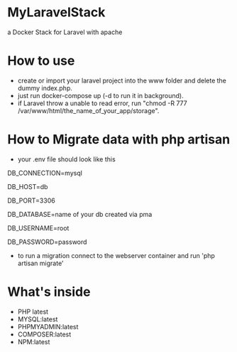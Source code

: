 # MyLaravelStack
a Docker Stack for Laravel with apache

# How to use
- create or import your laravel project into the www folder and delete the dummy index.php.
- just run docker-compose up (-d to run it in background).
- if Laravel throw a unable to read error, run "chmod -R 777 /var/www/html/the_name_of_your_app/storage".

# How to Migrate data with php artisan

- your .env file should look like this

DB_CONNECTION=mysql

DB_HOST=db

DB_PORT=3306

DB_DATABASE=name of your db created via pma

DB_USERNAME=root

DB_PASSWORD=password

- to run a migration connect to the webserver container and run 'php artisan migrate'



# What's inside
 - PHP latest
 - MYSQL:latest
 - PHPMYADMIN:latest
 - COMPOSER:latest
 - NPM:latest


